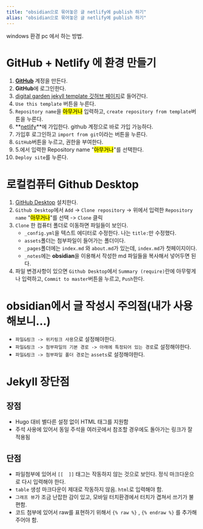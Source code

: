```yaml
---
title: "obsidian으로 묶어놓은 글 netlify에 publish 하기"
alias: "obsidian으로 묶어놓은 글 netlify에 publish 하기"
---
```

windows 환경 pc 에서 하는 방법.

# GitHub + Netlify 에 환경 만들기
1. **[GitHub](https://github.com/)** 계정을 만든다.
2. **GitHub**에 로그인한다.
3. [digital garden jekyll template 깃허브 페이지](https://github.com/maximevaillancourt/digital-garden-jekyll-template)로 들어간다.
4. `Use this template` 버튼을 누른다.
5. `Repository name`을 <mark>아무거나</mark> 입력하고, `create repository from template`버튼을 누른다.
6. **[netlify](https://www.netlify.com/)**에 가입한다. github 계정으로 바로 가입 가능하다.
7. 가입후 로그인하고 `import from git`이라는 버튼을 누른다.
8. `GitHub`버튼을 누르고, 권한을 부여한다.
9. 5.에서 입력한 Repository name "<mark>아무거나</mark>"를 선택한다.
10. `Deploy site`를 누른다. 

# 로컬컴퓨터 Github Desktop
1. [GitHub Desktop](https://desktop.github.com/) 설치한다.
2. `Github Desktop`에서 `Add` -> `Clone repository` -> 위에서 입력한 `Repository name` "<mark>아무거나</mark>"를 선택 -> `Clone` 클릭
3. `Clone` 한 컴퓨터 폴더로 이동하면 파일들이 보인다.
	+ `_config.yml`을 텍스트 에디터로 수정한다. 나는 `title:`만 수정했다.
	+ `assets`폴더는 첨부파일이 들어가는 폴더이다.
	+  `_pages`폴더에는 `index.md` 와 `about.md`가 있는데, `index.md`가 첫페이지이다.
	+  `_notes`에는 **obsidian**을 이용해서 작성한 md 파일들을 복사해서 넣어두면 된다.
4. 파일 변경사항이 있으면 `Github Desktop`에서 `Summary (require)`란에 아무렇게나 입력하고, `Commit to master`버튼을 누르고, `Push`한다.

# obsidian에서 글 작성시 주의점(내가 사용해보니...)
- `파일&링크 -> 위키링크 사용`으로 설정해야한다.
- `파일&링크 -> 첨부파일의 기본 경로 -> 아래에 특정되어 있는 경로`로 설정해야한다.
- `파일&링크 -> 첨부파일 폴더 경로`는 `assets`로 설정해야한다.

# Jekyll 장단점
## 장점
- Hugo 대비 별다른 설정 없이 HTML 태그를 지원함
- 주석 사용에 있어서 동일 주석을 여러곳에서 참조할 경우에도 돌아가는 링크가 잘 적용됨

## 단점
- 파일첨부에 있어서 `[[  ]]` 태그는 작동하지 않는 것으로 보인다. 정식 마크다운으로 다시 입력해야 한다.
-  `table` 생성 마크다운이 제대로 작동하지 않음. `html`로 입력해야 함.
-   `그래프 뷰`가 조금 난잡한 감이 있고, 모바일 터치환경에서 터치가 겹쳐서 쓰기가 불편함.
-   코드 첨부에 있어서 raw를 표현하기 위해서 `{% raw %}` , `{% endraw %}` 를 추가해주어야 함.